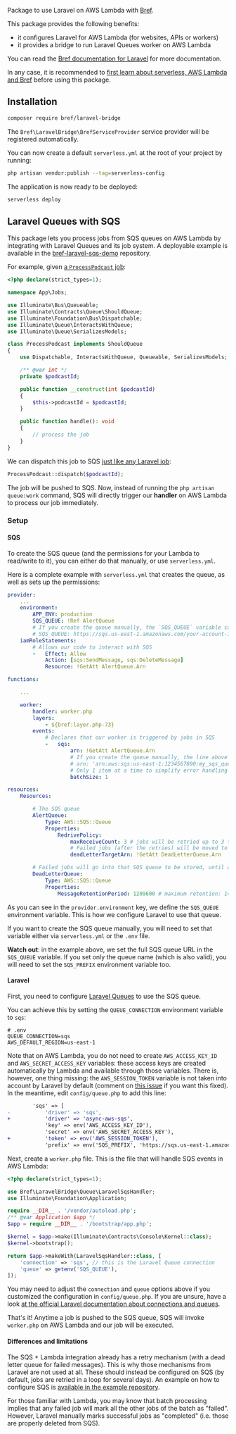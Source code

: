 Package to use Laravel on AWS Lambda with [Bref](https://bref.sh/).

This package provides the following benefits:

- it configures Laravel for AWS Lambda (for websites, APIs or workers)
- it provides a bridge to run Laravel Queues worker on AWS Lambda

You can read the [Bref documentation for Laravel](https://bref.sh/docs/frameworks/laravel.html) for more documentation.

In any case, it is recommended to [first learn about serverless, AWS Lambda and Bref](https://bref.sh/docs/) before using this package.

## Installation

```bash
composer require bref/laravel-bridge
```

The `Bref\LaravelBridge\BrefServiceProvider` service provider will be registered automatically.

You can now create a default `serverless.yml` at the root of your project by running:

```bash
php artisan vendor:publish --tag=serverless-config
```

The application is now ready to be deployed:

```bash
serverless deploy
```

## Laravel Queues with SQS

This package lets you process jobs from SQS queues on AWS Lambda by integrating with Laravel Queues and its job system. A deployable example is available in the [bref-laravel-sqs-demo](https://github.com/mnapoli/bref-laravel-sqs-demo) repository.

For example, given [a `ProcessPodcast` job](https://laravel.com/docs/7.x/queues#class-structure):

```php
<?php declare(strict_types=1);

namespace App\Jobs;

use Illuminate\Bus\Queueable;
use Illuminate\Contracts\Queue\ShouldQueue;
use Illuminate\Foundation\Bus\Dispatchable;
use Illuminate\Queue\InteractsWithQueue;
use Illuminate\Queue\SerializesModels;

class ProcessPodcast implements ShouldQueue
{
    use Dispatchable, InteractsWithQueue, Queueable, SerializesModels;

    /** @var int */
    private $podcastId;

    public function __construct(int $podcastId)
    {
        $this->podcastId = $podcastId;
    }

    public function handle(): void
    {
        // process the job
    }
}
```

We can dispatch this job to SQS [just like any Laravel job](https://laravel.com/docs/7.x/queues#dispatching-jobs):

```php
ProcessPodcast::dispatch($podcastId);
```

The job will be pushed to SQS. Now, instead of running the `php artisan queue:work` command, SQS will directly trigger our **handler** on AWS Lambda to process our job immediately.

### Setup

#### SQS

To create the SQS queue (and the permissions for your Lambda to read/write to it), you can either do that manually, or use `serverless.yml`.

Here is a complete example with `serverless.yml` that creates the queue, as well as sets up the permissions:

```yaml
provider:
    ...
    environment:
        APP_ENV: production
        SQS_QUEUE: !Ref AlertQueue
        # If you create the queue manually, the `SQS_QUEUE` variable can be defined like this:
        # SQS_QUEUE: https://sqs.us-east-1.amazonaws.com/your-account-id/my-queue
    iamRoleStatements:
        # Allows our code to interact with SQS
        -   Effect: Allow
            Action: [sqs:SendMessage, sqs:DeleteMessage]
            Resource: !GetAtt AlertQueue.Arn

functions:

    ...

    worker:
        handler: worker.php
        layers:
            - ${bref:layer.php-73}
        events:
            # Declares that our worker is triggered by jobs in SQS
            -   sqs:
                    arn: !GetAtt AlertQueue.Arn
                    # If you create the queue manually, the line above could be:
                    # arn: 'arn:aws:sqs:us-east-1:1234567890:my_sqs_queue'
                    # Only 1 item at a time to simplify error handling
                    batchSize: 1

resources:
    Resources:

        # The SQS queue
        AlertQueue:
            Type: AWS::SQS::Queue
            Properties:
                RedrivePolicy:
                    maxReceiveCount: 3 # jobs will be retried up to 3 times
                    # Failed jobs (after the retries) will be moved to the other queue for storage
                    deadLetterTargetArn: !GetAtt DeadLetterQueue.Arn

        # Failed jobs will go into that SQS queue to be stored, until a developer looks at these errors
        DeadLetterQueue:
            Type: AWS::SQS::Queue
            Properties:
                MessageRetentionPeriod: 1209600 # maximum retention: 14 days
```

As you can see in the `provider.environment` key, we define the `SQS_QUEUE` environment variable. This is how we configure Laravel to use that queue.

If you want to create the SQS queue manually, you will need to set that variable either via `serverless.yml` or the `.env` file.

**Watch out**: in the example above, we set the full SQS queue URL in the `SQS_QUEUE` variable. If you set only the queue name (which is also valid), you will need to set the `SQS_PREFIX` environment variable too.

#### Laravel

First, you need to configure [Laravel Queues](https://laravel.com/docs/7.x/queues) to use the SQS queue.

You can achieve this by setting the `QUEUE_CONNECTION` environment variable to `sqs`:

```dotenv
# .env
QUEUE_CONNECTION=sqs
AWS_DEFAULT_REGION=us-east-1
```

Note that on AWS Lambda, you do not need to create `AWS_ACCESS_KEY_ID` and `AWS_SECRET_ACCESS_KEY` variables: these access keys are created automatically by Lambda and available through those variables. There is, however, one thing missing: the `AWS_SESSION_TOKEN` variable is not taken into account by Laravel by default (comment on [this issue](https://github.com/laravel/laravel/pull/5138#issuecomment-624025825) if you want this fixed). In the meantime, edit `config/queue.php` to add this line:

```diff
        'sqs' => [
-           'driver' => 'sqs',
+           'driver' => 'async-aws-sqs',
            'key' => env('AWS_ACCESS_KEY_ID'),
            'secret' => env('AWS_SECRET_ACCESS_KEY'),
+           'token' => env('AWS_SESSION_TOKEN'),
            'prefix' => env('SQS_PREFIX', 'https://sqs.us-east-1.amazonaws.com/your-account-id'),
```

Next, create a `worker.php` file. This is the file that will handle SQS events in AWS Lambda:

```php
<?php declare(strict_types=1);

use Bref\LaravelBridge\Queue\LaravelSqsHandler;
use Illuminate\Foundation\Application;

require __DIR__ . '/vendor/autoload.php';
/** @var Application $app */
$app = require __DIR__ . '/bootstrap/app.php';

$kernel = $app->make(Illuminate\Contracts\Console\Kernel::class);
$kernel->bootstrap();

return $app->makeWith(LaravelSqsHandler::class, [
    'connection' => 'sqs', // this is the Laravel Queue connection
    'queue' => getenv('SQS_QUEUE'),
]);
```

You may need to adjust the `connection` and `queue` options above if you customized the configuration in `config/queue.php`. If you are unsure, have a look [at the official Laravel documentation about connections and queues](https://laravel.com/docs/7.x/queues#connections-vs-queues).

That's it! Anytime a job is pushed to the SQS queue, SQS will invoke `worker.php` on AWS Lambda and our job will be executed.

#### Differences and limitations

The SQS + Lambda integration already has a retry mechanism (with a dead letter queue for failed messages). This is why those mechanisms from Laravel are not used at all. These should instead be configured on SQS (by default, jobs are retried in a loop for several days). An example on how to configure SQS is [available in the example repository](https://github.com/mnapoli/bref-laravel-sqs-demo/blob/master/serverless.yml#L55-L69).

For those familiar with Lambda, you may know that batch processing implies that any failed job will mark all the other jobs of the batch as "failed". However, Laravel manually marks successful jobs as "completed" (i.e. those are properly deleted from SQS).
